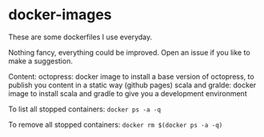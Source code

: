 # docker-images

These are some dockerfiles I use everyday.

Nothing fancy, everything could be improved. Open an issue if you like to make a suggestion.

Content:
octopress: docker image to install a base version of octopress, to publish you content in a static way (github pages)
scala and gralde: docker image to install scala and gradle to give you a development environment

To list all stopped containers:
`docker ps -a -q`

To remove all stopped containers:
`docker rm $(docker ps -a -q)`
